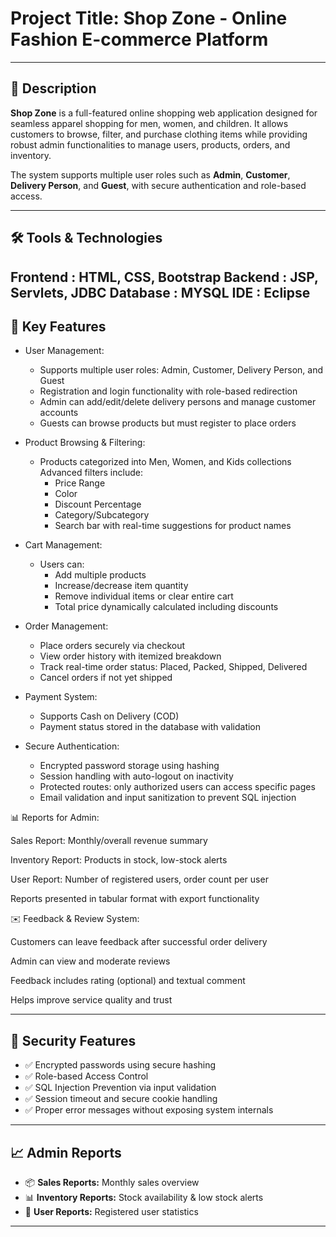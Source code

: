 # Project Title: Shop Zone - Online Fashion E-commerce Platform

---

## 📖 Description

**Shop Zone** is a full-featured online shopping web application designed for seamless apparel shopping for men, women, and children. It allows customers to browse, filter, and purchase clothing items while providing robust admin functionalities to manage users, products, orders, and inventory.

The system supports multiple user roles such as **Admin**, **Customer**, **Delivery Person**, and **Guest**, with secure authentication and role-based access.

---


## 🛠️ Tools & Technologies

**Frontend** : HTML, CSS, Bootstrap 
**Backend** : JSP, Servlets, JDBC
**Database** : MYSQL
**IDE** :  Eclipse  
---

## 🎯 Key Features
 - User Management:
   - Supports multiple user roles: Admin, Customer, Delivery Person, and Guest
   - Registration and login functionality with role-based redirection
   - Admin can add/edit/delete delivery persons and manage customer accounts
   - Guests can browse products but must register to place orders

- Product Browsing & Filtering:
  - Products categorized into Men, Women, and Kids collections
    Advanced filters include:
     - Price Range
     - Color
     - Discount Percentage
     - Category/Subcategory
     - Search bar with real-time suggestions for product names

 - Cart Management:
     - Users can:
         - Add multiple products
         - Increase/decrease item quantity
         - Remove individual items or clear entire cart
         - Total price dynamically calculated including discounts
- Order Management:
    - Place orders securely via checkout
    - View order history with itemized breakdown
    - Track real-time order status: Placed, Packed, Shipped, Delivered
    - Cancel orders if not yet shipped
- Payment System:
    - Supports Cash on Delivery (COD)
    - Payment status stored in the database with validation
-  Secure Authentication:
    - Encrypted password storage using hashing
    - Session handling with auto-logout on inactivity
    - Protected routes: only authorized users can access specific pages
    - Email validation and input sanitization to prevent SQL injection

📊 Reports for Admin:

Sales Report: Monthly/overall revenue summary

Inventory Report: Products in stock, low-stock alerts

User Report: Number of registered users, order count per user

Reports presented in tabular format with export functionality

✉️ Feedback & Review System:

Customers can leave feedback after successful order delivery

Admin can view and moderate reviews

Feedback includes rating (optional) and textual comment

Helps improve service quality and trust


---
## 🔐 Security Features

- ✅ Encrypted passwords using secure hashing
- ✅ Role-based Access Control
- ✅ SQL Injection Prevention via input validation
- ✅ Session timeout and secure cookie handling
- ✅ Proper error messages without exposing system internals

---

## 📈 Admin Reports

- 📦 **Sales Reports:** Monthly sales overview
- 📊 **Inventory Reports:** Stock availability & low stock alerts
- 👥 **User Reports:** Registered user statistics

---


